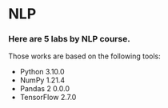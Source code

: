 # NLP

### Here are 5 labs by NLP course.
Those works are based on the following tools:
* Python 3.10.0
* NumPy 1.21.4
* Pandas 2 0.0.0
* TensorFlow 2.7.0

